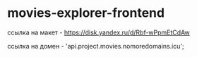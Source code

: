 # movies-explorer-frontend

ccылка на макет - https://disk.yandex.ru/d/Rbf-wPpmEtCdAw

ссылка на домен - 'api.project.movies.nomoredomains.icu';
